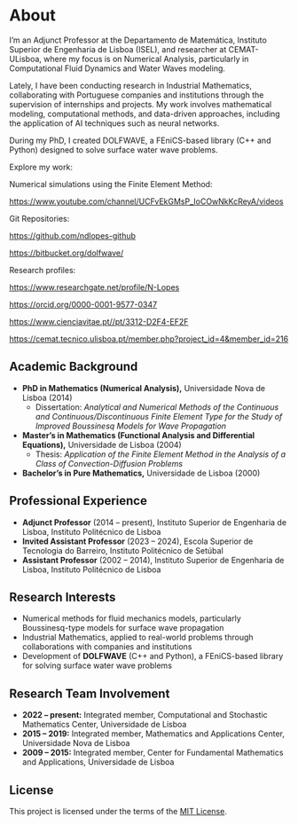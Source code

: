 # About

I’m an Adjunct Professor at the Departamento de Matemática, Instituto Superior de Engenharia de Lisboa (ISEL), and researcher at CEMAT-ULisboa, 
where my focus is on Numerical Analysis, particularly in Computational Fluid Dynamics and Water Waves modeling.

Lately, I have been conducting research in Industrial Mathematics, collaborating with Portuguese companies and institutions through the supervision of internships and projects. My work involves mathematical modeling, computational methods, and data-driven approaches, including the application of AI techniques such as neural networks.

During my PhD, I created DOLFWAVE, a FEniCS-based library (C++ and Python) designed to solve surface water wave problems.

Explore my work:

Numerical simulations using the Finite Element Method:

https://www.youtube.com/channel/UCFvEkGMsP_IoCOwNkKcReyA/videos

Git Repositories:

https://github.com/ndlopes-github

https://bitbucket.org/dolfwave/

Research profiles:

https://www.researchgate.net/profile/N-Lopes

https://orcid.org/0000-0001-9577-0347

https://www.cienciavitae.pt//pt/3312-D2F4-EF2F

https://cemat.tecnico.ulisboa.pt/member.php?project_id=4&member_id=216

## Academic Background
- **PhD in Mathematics (Numerical Analysis),** Universidade Nova de Lisboa (2014)
  - Dissertation: *Analytical and Numerical Methods of the Continuous and Continuous/Discontinuous Finite Element Type for the Study of Improved Boussinesq Models for Wave Propagation*
- **Master’s in Mathematics (Functional Analysis and Differential Equations),** Universidade de Lisboa (2004)
  - Thesis: *Application of the Finite Element Method in the Analysis of a Class of Convection-Diffusion Problems*
- **Bachelor’s in Pure Mathematics,** Universidade de Lisboa (2000)

## Professional Experience
- **Adjunct Professor** (2014 – present), Instituto Superior de Engenharia de Lisboa, Instituto Politécnico de Lisboa
- **Invited Assistant Professor** (2023 – 2024), Escola Superior de Tecnologia do Barreiro, Instituto Politécnico de Setúbal
- **Assistant Professor** (2002 – 2014), Instituto Superior de Engenharia de Lisboa, Instituto Politécnico de Lisboa

## Research Interests
- Numerical methods for fluid mechanics models, particularly Boussinesq-type models for surface wave propagation
- Industrial Mathematics, applied to real-world problems through collaborations with companies and institutions
- Development of **DOLFWAVE** (C++ and Python), a FEniCS-based library for solving surface water wave problems

## Research Team Involvement
- **2022 – present:** Integrated member, Computational and Stochastic Mathematics Center, Universidade de Lisboa
- **2015 – 2019:** Integrated member, Mathematics and Applications Center, Universidade Nova de Lisboa
- **2009 – 2015:** Integrated member, Center for Fundamental Mathematics and Applications, Universidade de Lisboa


## License
This project is licensed under the terms of the [MIT License](LICENSE).
